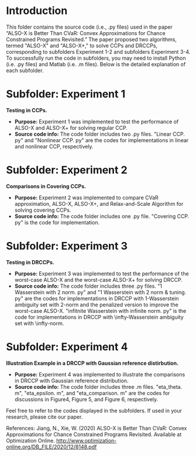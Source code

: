 # Introduction 

This folder contains the source code (i.e., .py files) used in the paper “ALSO-X is Better Than CVaR: Convex Approximations for Chance Constrained
Programs Revisited.” The paper proposed two algorithms, termed "ALSO-X" and "ALSO-X+," to solve CCPs and DRCCPs, corresponding to subfolders Experiment 1-2 and subfolders Experiment 3-4. To successfully run the code in subfolders, you may need to install Python (i.e. .py files) and Matlab (i.e. .m files).
Below is the detailed explanation of each subfolder.


# Subfolder: Experiment 1
**Testing in CCPs.**
* **Purpose:**  Experiment 1 was implemented to test the performance of ALSO-X and ALSO-X+ for solving regular CCP. 
* **Source code info:** The code folder includes two .py files. "Linear CCP. py" and "Nonlinear CCP. py" are the codes for implementations in linear and nonlinear CCP, respectively.



# Subfolder: Experiment 2
**Comparisons in Covering CCPs.**
* **Purpose:** Experiment 2 was implemented to compare CVaR approximation, ALSO-X, ALSO-X+, and Relax-and-Scale Algorithm for solving covering CCPs.
* **Source code info:** The code folder includes one .py file. "Covering CCP. py" is the code for implementation.

# Subfolder: Experiment 3
**Testing in DRCCPs.**
* **Purpose:** Experiment 3 was implemented to test the performance of the worst-case ALSO-X and the worst-case ALSO-X+ for solving DRCCP. 
* **Source code info:** The code folder includes three .py files. "1 Wasserstein with 2 norm. py" and "1 Wasserstein with 2 norm & tuning. py" are the codes for implementations in DRCCP with 1-Wasserstein ambiguity set with 2-norm and the penalized version to improve the worst-case ALSO-X. "infitnite Wasserstein with infinite norm. py" is the code for implementations in DRCCP with \infty-Wasserstein ambiguity set with \infty-norm. 


# Subfolder: Experiment 4
**Illustration Example in a DRCCP with Gaussian reference distirbution.**
* **Purpose:** Experiment 4 was implemented to illustrate the comparisons in DRCCP with Gaussian reference distribution.
* **Source code info:** The code folder includes three .m files.  "eta_theta. m", "eta_epsilon. m", and "eta_comparison. m" are the codes for discussions in Figure4, Figure 5, and Figure 6, respectively.




Feel free to refer to the codes displayed in the subfolders. If used in your research, please cite our paper.

References: Jiang, N., Xie, W. (2020) ALSO-X is Better Than CVaR: Convex Approximations for Chance Constrained Programs Revisited. Available at Optimization Online.
http://www.optimization-online.org/DB_FILE/2020/12/8148.pdf
